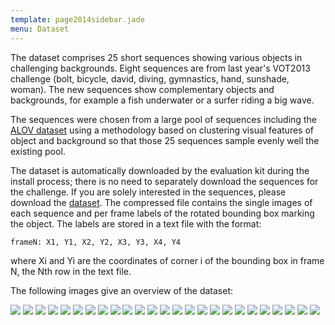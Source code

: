 ```yaml
---
template: page2014sidebar.jade
menu: Dataset
---
```


The dataset comprises 25 short sequences showing various objects in challenging backgrounds. Eight sequences are from last year's VOT2013 challenge (bolt, bicycle, david, diving, gymnastics, hand, sunshade, woman). The new sequences show complementary objects and backgrounds, for example a fish underwater or a surfer riding a big wave.

The sequences were chosen from a large pool of sequences including the [ALOV dataset](http://www.alov300.org/) using a methodology based on clustering visual features of object and background so that those 25 sequences sample evenly well the existing pool.

The dataset is automatically downloaded by the evaluation kit during the install process; there is no need to separately download the sequences for the challenge. If you are solely interested in the sequences, please download the [dataset](http://box.vicos.si/vot/vot2014.zip). The compressed file contains the single images of each sequence and per frame labels of the rotated bounding box marking the object. The labels are stored in a text file with the format:

	frameN: X1, Y1, X2, Y2, X3, Y3, X4, Y4
	
where Xi and Yi are the coordinates of corner i of the bounding box in frame N, the Nth row in the text file.

The following images give an overview of the dataset:

![](/vot2014/img/thumbs/ball.gif)
![](/vot2014/img/thumbs/basketball.gif)
![](/vot2014/img/thumbs/bicycle.gif)
![](/vot2014/img/thumbs/bolt.gif)
![](/vot2014/img/thumbs/car.gif)
![](/vot2014/img/thumbs/david.gif)
![](/vot2014/img/thumbs/diving.gif)
![](/vot2014/img/thumbs/drunk.gif)
![](/vot2014/img/thumbs/fernando.gif)
![](/vot2014/img/thumbs/fish1.gif)
![](/vot2014/img/thumbs/fish2.gif)
![](/vot2014/img/thumbs/gymnastics.gif)
![](/vot2014/img/thumbs/hand1.gif)
![](/vot2014/img/thumbs/hand2.gif)
![](/vot2014/img/thumbs/jogging.gif)
![](/vot2014/img/thumbs/motocross.gif)
![](/vot2014/img/thumbs/polarbear.gif)
![](/vot2014/img/thumbs/skating.gif)
![](/vot2014/img/thumbs/sphere.gif)
![](/vot2014/img/thumbs/sunshade.gif)
![](/vot2014/img/thumbs/surfing.gif)
![](/vot2014/img/thumbs/torus.gif)
![](/vot2014/img/thumbs/trellis.gif)
![](/vot2014/img/thumbs/tunnel.gif)
![](/vot2014/img/thumbs/woman.gif)

